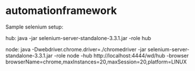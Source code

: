 # automationframework

Sample selenium setup:

hub: java -jar selenium-server-standalone-3.3.1.jar -role hub

node: java -Dwebdriver.chrome.driver=./chromedriver  -jar selenium-server-standalone-3.3.1.jar -role node -hub http://localhost:4444/wd/hub -browser browserName=chrome,maxInstances=20,maxSession=20,platform=LINUX
